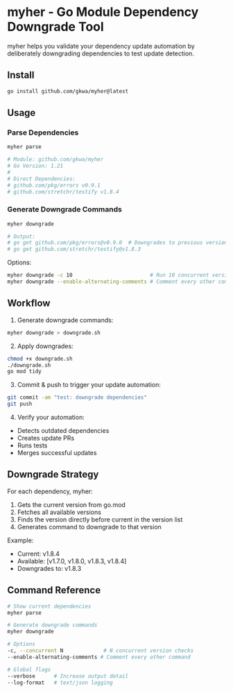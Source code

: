 # myher - Go Module Dependency Downgrade Tool

myher helps you validate your dependency update automation by deliberately downgrading dependencies to test update detection.

## Install

```bash
go install github.com/gkwa/myher@latest
```

## Usage

### Parse Dependencies
```bash
myher parse

# Module: github.com/gkwa/myher
# Go Version: 1.21
# 
# Direct Dependencies:
# github.com/pkg/errors v0.9.1
# github.com/stretchr/testify v1.8.4
```

### Generate Downgrade Commands
```bash
myher downgrade

# Output:
# go get github.com/pkg/errors@v0.9.0  # Downgrades to previous version
# go get github.com/stretchr/testify@v1.8.3
```

Options:
```bash
myher downgrade -c 10                         # Run 10 concurrent version checks
myher downgrade --enable-alternating-comments # Comment every other command
```

## Workflow

1. Generate downgrade commands:
```bash
myher downgrade > downgrade.sh
```

2. Apply downgrades:
```bash 
chmod +x downgrade.sh
./downgrade.sh
go mod tidy
```

3. Commit & push to trigger your update automation:
```bash
git commit -am "test: downgrade dependencies"
git push
```

4. Verify your automation:
- Detects outdated dependencies
- Creates update PRs
- Runs tests
- Merges successful updates

## Downgrade Strategy

For each dependency, myher:
1. Gets the current version from go.mod
2. Fetches all available versions 
3. Finds the version directly before current in the version list
4. Generates command to downgrade to that version

Example:
- Current: v1.8.4
- Available: [v1.7.0, v1.8.0, v1.8.3, v1.8.4] 
- Downgrades to: v1.8.3

## Command Reference

```bash
# Show current dependencies
myher parse

# Generate downgrade commands
myher downgrade

# Options
-c, --concurrent N             # N concurrent version checks
--enable-alternating-comments # Comment every other command 

# Global flags
--verbose      # Increase output detail
--log-format   # text/json logging
```